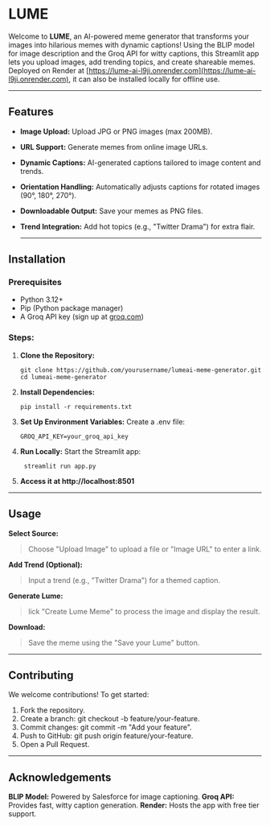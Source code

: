 # LUME

Welcome to **LUME**, an AI-powered meme generator that transforms your images into hilarious memes with dynamic captions! Using the BLIP model for image description and the Groq API for witty captions, this Streamlit app lets you upload images, add trending topics, and create shareable memes. Deployed on Render at [https://lume-ai-l9ji.onrender.com](https://lume-ai-l9ji.onrender.com), it can also be installed locally for offline use.

---

## Features
- **Image Upload:** Upload JPG or PNG images (max 200MB).
- **URL Support:** Generate memes from online image URLs.
- **Dynamic Captions:** AI-generated captions tailored to image content and trends.
- **Orientation Handling:** Automatically adjusts captions for rotated images (90°, 180°, 270°).
- **Downloadable Output:** Save your memes as PNG files.
- **Trend Integration:** Add hot topics (e.g., "Twitter Drama") for extra flair.

  ---

## Installation

### Prerequisites
- Python 3.12+
- Pip (Python package manager)
- A Groq API key (sign up at [groq.com](https://console.groq.com))

### Steps:

1. **Clone the Repository:**
   ```
   git clone https://github.com/yourusername/lumeai-meme-generator.git
   cd lumeai-meme-generator
   ```
2. **Install Dependencies:**
   ```
   pip install -r requirements.txt
   ```
3. **Set Up Environment Variables:**
   Create a .env file:
   ```
   GROQ_API_KEY=your_groq_api_key
   ```
4. **Run Locally:**
   Start the Streamlit app:
   ```
    streamlit run app.py
   ```
5. **Access it at http://localhost:8501**

---

## Usage

**Select Source:** 
> Choose "Upload Image" to upload a file or "Image URL" to enter a link.

**Add Trend (Optional):**
> Input a trend (e.g., "Twitter Drama") for a themed caption.

**Generate Lume:**
> lick "Create Lume Meme" to process the image and display the result.

**Download:**
> Save the meme using the "Save your Lume" button.

---

## Contributing
We welcome contributions! To get started:

1. Fork the repository.
2. Create a branch: git checkout -b feature/your-feature.
3. Commit changes: git commit -m "Add your feature".
4. Push to GitHub: git push origin feature/your-feature.
5. Open a Pull Request.

---

## Acknowledgements

**BLIP Model:** Powered by Salesforce for image captioning.
**Groq API:** Provides fast, witty caption generation.
**Render:** Hosts the app with free tier support.




